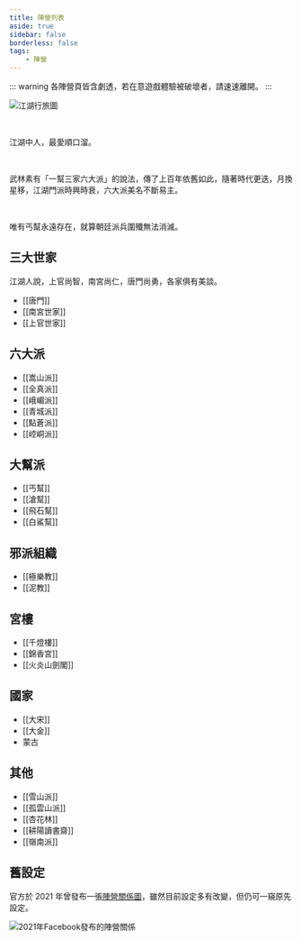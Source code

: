 ```yaml
---
title: 陣營列表
aside: true
sidebar: false
borderless: false
tags:
    - 陣營
---
```


::: warning
各陣營頁皆含劇透，若在意遊戲體驗被破壞者，請速速離開。
:::

![江湖行旅圖](/images/factions/map.webp)

<br>

江湖中人，最愛順口溜。

<br>

武林素有「一幫三家六大派」的說法，傳了上百年依舊如此，隨著時代更迭，月換星移，江湖門派時興時衰，六大派美名不斷易主。

<br>

唯有丐幫永遠存在，就算朝廷派兵圍殲無法消滅。

## 三大世家

江湖人說，上官尚智，南宮尚仁，唐門尚勇，各家俱有美談。

-   [[唐門]]
-   [[南宮世家]]
-   [[上官世家]]

## 六大派

-   [[嵩山派]]
-   [[全真派]]
-   [[峨嵋派]]
-   [[青城派]]
-   [[點蒼派]]
-   [[崆峒派]]

## 大幫派

-   [[丐幫]]
-   [[滄幫]]
-   [[飛石幫]]
-   [[白鯊幫]]

## 邪派組織

-   [[極樂教]]
-   [[泥教]]

## 宮樓

-   [[千燈樓]]
-   [[錦香宮]]
-   [[火炎山劍閣]]

## 國家

-   [[大宋]]
-   [[大金]]
-   蒙古

## 其他

-   [[雪山派]]
-   [[孤雲山派]]
-   [[杏花林]]
-   [[耕陽讀書齋]]
-   [[嶺南派]]

## 舊設定

官方於 2021 年曾發布一張[陣營關係圖](https://www.facebook.com/obbstudio/photos/a.117318193999701/125676449830542/)，雖然目前設定多有改變，但仍可一窺原先設定。

![2021年Facebook發布的陣營關係](/images/factions/old_relation_chart.webp)
